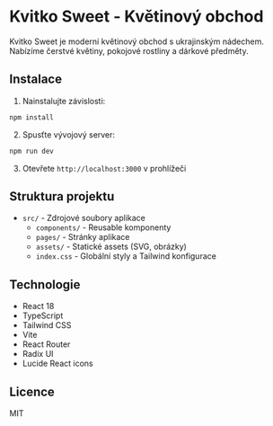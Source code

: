 # Kvitko Sweet - Květinový obchod

Kvitko Sweet je moderní květinový obchod s ukrajinským nádechem. Nabízíme čerstvé květiny, pokojové rostliny a dárkové předměty.

## Instalace

1. Nainstalujte závislosti:
```bash
npm install
```

2. Spusťte vývojový server:
```bash
npm run dev
```

3. Otevřete `http://localhost:3000` v prohlížeči

## Struktura projektu

- `src/` - Zdrojové soubory aplikace
  - `components/` - Reusable komponenty
  - `pages/` - Stránky aplikace
  - `assets/` - Statické assets (SVG, obrázky)
  - `index.css` - Globální styly a Tailwind konfigurace

## Technologie

- React 18
- TypeScript
- Tailwind CSS
- Vite
- React Router
- Radix UI
- Lucide React icons

## Licence

MIT
